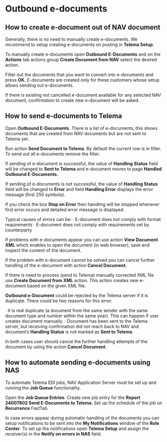---
---
# Outbound e-documents

## How to create e-document out of NAV document
Generally, there is no need to manually create e-documents. We recommend to setup creating e-documents on posting in  **Telema Setup**.

To manually create e-documents open  **Outbound E-Documents** and on the  **Actions** tab actions group  **Create Document from NAV** select the desired action.

Filter out the documents that you want to convert into e-documents and press  **OK.** E-documents are created only for these customers whose setup allows sending out e-documents.

If there is existing not cancelled e-document available for any selected NAV document, confirmation to create new e-document will be asked.

## How to send e-documents to Telema
Open  **Outbound E-Documents**. There is a list of e-documents, this shows documents that are created from NAV documents but are not sent to Telema yet.

Run action  **Send Document to Telema**. By default the current row is in filter. To send out all e-documents remove the filter.

If sending of e-document is successful, the value of  **Handling Status** field will be changed to  **Sent to Telema**  and e-document moves to page  **Handled Outbound E-Documents.**

If sending of e-documents is not successful, the value of  **Handling Status** field will be changed to  **Error** and field  **Handling Error** displays the error message (first 250 symbols).

If you check the box  **Stop on Error**  then handling will be stopped whenever first error occurs and detailed error message is displayed.

Typical causes of errors can be:
·  E-document does not comply with format requirements
·  E-document does not comply with requirements set by counterparty

If problems with e-documents appear you can use action  **View Document XML** which enables to open the document (in web browser), save and inspect the content of the document.

If the problem with e-document cannot be solved you can cancel further handling of the e-document with action  **Cancel Document.**

If there is need to process (send to Telema) manually corrected XML file use  **Create Document from XML** action. This action creates new e-document based on the given XML file.

**Outbound e-Document** could be rejected by the Telema server if it is duplicate. There could be two reasons for this error:

·  It is real duplicate (a document from the same sender with the same document type and number within the same year). This can happen if user creates document manually.
·  Document has been sent to the Telema server, but receiving confirmation did not reach back to NAV and document’s  **Handling Status**  is not marked as  **Sent to Telema**.

In both cases user should cancel the further handling attempts of the document by using the action  **Cancel Document**.

## How to automate sending e-documents using NAS
To automate Telema EDI jobs, NAV Application Server must be set up and running the  **Job Queue**  functionality.

Open the  **Job Queue Entries**. Create new job entry for the  **Report 24007802 Send E-Documents to Telema**. Set up the schedule of the job on  **Recurrence**  FastTab.

In case errors appear during automatic handling of the documents you can setup notifications to be sent into the  **My Notifications** window of the  **Role Center**. To set up the notifications open  **Telema Setup** and assign the receiver(s) in the  **Notify on errors in NAS**  field.